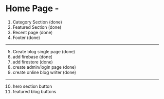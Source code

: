 # Home Page -

1. Category Section (done)
2. Featured Section (done)
3. Recent page (done)
4. Footer (done)

---

5. Create blog single page (done)
6. add firebase (done)
7. add firestore (done)
8. create admin/login page (done)
9. create online blog writer (done)

---

10. hero section button
11. featured blog buttons
